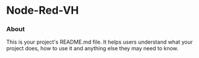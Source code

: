 Node-Red-VH
===========

### About

This is your project's README.md file. It helps users understand what your
project does, how to use it and anything else they may need to know.